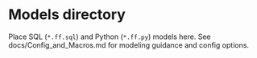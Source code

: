 # Models directory

Place SQL (`*.ff.sql`) and Python (`*.ff.py`) models here.
See docs/Config_and_Macros.md for modeling guidance and config options.
